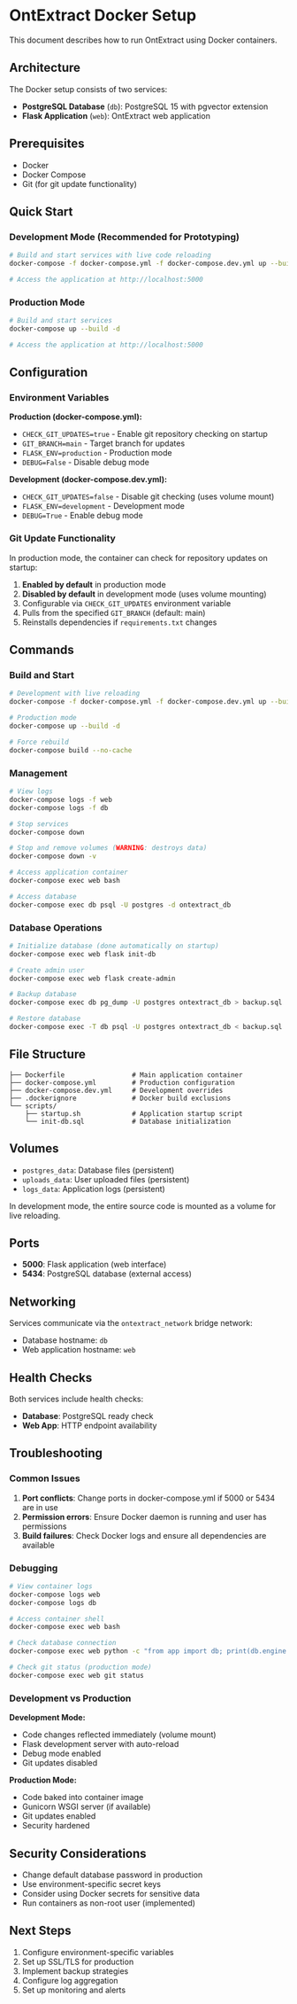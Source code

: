 # OntExtract Docker Setup

This document describes how to run OntExtract using Docker containers.

## Architecture

The Docker setup consists of two services:
- **PostgreSQL Database** (`db`): PostgreSQL 15 with pgvector extension
- **Flask Application** (`web`): OntExtract web application

## Prerequisites

- Docker 
- Docker Compose
- Git (for git update functionality)

## Quick Start

### Development Mode (Recommended for Prototyping)
```bash
# Build and start services with live code reloading
docker-compose -f docker-compose.yml -f docker-compose.dev.yml up --build

# Access the application at http://localhost:5000
```

### Production Mode
```bash
# Build and start services
docker-compose up --build -d

# Access the application at http://localhost:5000
```

## Configuration

### Environment Variables

**Production (docker-compose.yml):**
- `CHECK_GIT_UPDATES=true` - Enable git repository checking on startup
- `GIT_BRANCH=main` - Target branch for updates
- `FLASK_ENV=production` - Production mode
- `DEBUG=False` - Disable debug mode

**Development (docker-compose.dev.yml):**
- `CHECK_GIT_UPDATES=false` - Disable git checking (uses volume mount)
- `FLASK_ENV=development` - Development mode
- `DEBUG=True` - Enable debug mode

### Git Update Functionality

In production mode, the container can check for repository updates on startup:

1. **Enabled by default** in production mode
2. **Disabled by default** in development mode (uses volume mounting)
3. Configurable via `CHECK_GIT_UPDATES` environment variable
4. Pulls from the specified `GIT_BRANCH` (default: main)
5. Reinstalls dependencies if `requirements.txt` changes

## Commands

### Build and Start
```bash
# Development with live reloading
docker-compose -f docker-compose.yml -f docker-compose.dev.yml up --build

# Production mode
docker-compose up --build -d

# Force rebuild
docker-compose build --no-cache
```

### Management
```bash
# View logs
docker-compose logs -f web
docker-compose logs -f db

# Stop services
docker-compose down

# Stop and remove volumes (WARNING: destroys data)
docker-compose down -v

# Access application container
docker-compose exec web bash

# Access database
docker-compose exec db psql -U postgres -d ontextract_db
```

### Database Operations
```bash
# Initialize database (done automatically on startup)
docker-compose exec web flask init-db

# Create admin user
docker-compose exec web flask create-admin

# Backup database
docker-compose exec db pg_dump -U postgres ontextract_db > backup.sql

# Restore database
docker-compose exec -T db psql -U postgres ontextract_db < backup.sql
```

## File Structure

```
├── Dockerfile                 # Main application container
├── docker-compose.yml         # Production configuration
├── docker-compose.dev.yml     # Development overrides
├── .dockerignore              # Docker build exclusions
└── scripts/
    ├── startup.sh             # Application startup script
    └── init-db.sql            # Database initialization
```

## Volumes

- `postgres_data`: Database files (persistent)
- `uploads_data`: User uploaded files (persistent)
- `logs_data`: Application logs (persistent)

In development mode, the entire source code is mounted as a volume for live reloading.

## Ports

- **5000**: Flask application (web interface)
- **5434**: PostgreSQL database (external access)

## Networking

Services communicate via the `ontextract_network` bridge network:
- Database hostname: `db`
- Web application hostname: `web`

## Health Checks

Both services include health checks:
- **Database**: PostgreSQL ready check
- **Web App**: HTTP endpoint availability

## Troubleshooting

### Common Issues

1. **Port conflicts**: Change ports in docker-compose.yml if 5000 or 5434 are in use
2. **Permission errors**: Ensure Docker daemon is running and user has permissions
3. **Build failures**: Check Docker logs and ensure all dependencies are available

### Debugging

```bash
# View container logs
docker-compose logs web
docker-compose logs db

# Access container shell
docker-compose exec web bash

# Check database connection
docker-compose exec web python -c "from app import db; print(db.engine.execute('SELECT 1').scalar())"

# Check git status (production mode)
docker-compose exec web git status
```

### Development vs Production

**Development Mode:**
- Code changes reflected immediately (volume mount)
- Flask development server with auto-reload
- Debug mode enabled
- Git updates disabled

**Production Mode:**
- Code baked into container image
- Gunicorn WSGI server (if available)
- Git updates enabled
- Security hardened

## Security Considerations

- Change default database password in production
- Use environment-specific secret keys
- Consider using Docker secrets for sensitive data
- Run containers as non-root user (implemented)

## Next Steps

1. Configure environment-specific variables
2. Set up SSL/TLS for production
3. Implement backup strategies
4. Configure log aggregation
5. Set up monitoring and alerts
